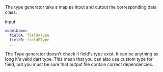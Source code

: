 The type generator take a map as input and output the corresponding data class.

input
```yaml
modelName:
  fieldA: fieldAType
  fieldB: fieldBType
  ...
```

The Type generator doesn't check if field's type exist. It can be anything as long it's valid dart type. This mean that you can also use custom type for field, but you must be sure that  output file contain correct dependencies.